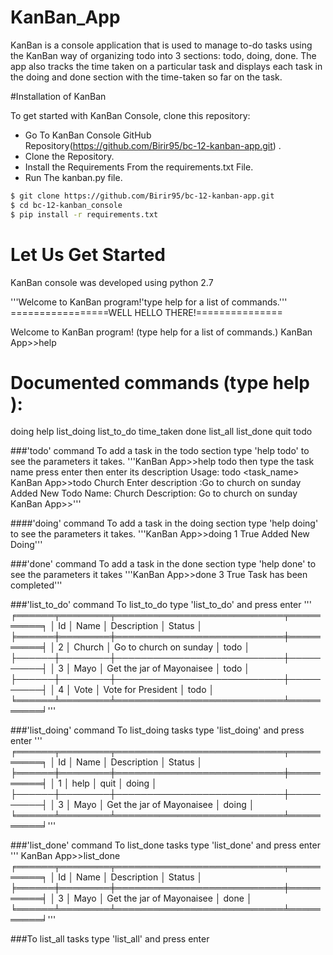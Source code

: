 # KanBan_App

KanBan is a console application that is used to manage to-do tasks using the KanBan way of organizing todo into 3 sections: todo, doing, done. The app also tracks the time taken on a particular task and displays each task in the doing and done section with the time-taken so far on the task.

#Installation of KanBan

To get started with KanBan Console, clone this repository:

* Go To KanBan Console GitHub Repository(https://github.com/Birir95/bc-12-kanban-app.git) .
* Clone the Repository.
* Install the Requirements From the requirements.txt File.
* Run The kanban.py file.

```sh
$ git clone https://github.com/Birir95/bc-12-kanban-app.git
$ cd bc-12-kanban_console
$ pip install -r requirements.txt
```
# Let Us Get Started
KanBan console was developed using python 2.7

'''Welcome to KanBan program!'type help for a list of commands.'''
=================WELL HELLO THERE!===============

Welcome to KanBan program! (type help for a list of commands.)
KanBan App>>help

Documented commands (type help <topic>):
========================================
doing  help      list_doing  list_to_do  time_taken
done   list_all  list_done   quit        todo


###'todo' command
To add a task in the todo section type 'help todo' to see the parameters it takes.
'''KanBan App>>help todo then type the task name press enter then enter its description
Usage: todo <task_name>
KanBan App>>todo Church
Enter description :Go to church on sunday
Added New Todo
Name: Church
Description: Go to church on sunday
KanBan App>>'''


####'doing' command
To add a task in the doing section type 'help doing' to see the parameters it takes.
'''KanBan App>>doing 1 True
Added New Doing'''

###'done' command
To add a task in the done section type 'help done' to see the parameters it takes 
'''KanBan App>>done 3 True
Task has been completed'''

###'list_to_do' command
To list_to_do type 'list_to_do' and press enter
'''
╒══════╤════════╤═══════════════════════════╤══════════╕
│   Id │ Name   │ Description               │ Status   │
╞══════╪════════╪═══════════════════════════╪══════════╡
│    2 │ Church │ Go to church on sunday    │ todo     │
├──────┼────────┼───────────────────────────┼──────────┤
│    3 │ Mayo   │ Get the jar of Mayonaisee │ todo     │
├──────┼────────┼───────────────────────────┼──────────┤
│    4 │ Vote   │ Vote for President        │ todo     │
╘══════╧════════╧═══════════════════════════╧══════════╛'''

###'list_doing' command
To list_doing tasks type 'list_doing' and press enter
'''
╒══════╤════════╤═══════════════════════════╤══════════╕
│   Id │ Name   │ Description               │ Status   │
╞══════╪════════╪═══════════════════════════╪══════════╡
│    1 │ help   │ quit                      │ doing    │
├──────┼────────┼───────────────────────────┼──────────┤
│    3 │ Mayo   │ Get the jar of Mayonaisee │ doing    │
╘══════╧════════╧═══════════════════════════╧══════════╛'''

###'list_done' command
To list_done tasks type 'list_done' and press enter
'''
KanBan App>>list_done
╒══════╤════════╤═══════════════════════════╤══════════╕
│   Id │ Name   │ Description               │ Status   │
╞══════╪════════╪═══════════════════════════╪══════════╡
│    3 │ Mayo   │ Get the jar of Mayonaisee │ done     │
╘══════╧════════╧═══════════════════════════╧══════════╛'''

###To list_all tasks type 'list_all' and press enter








